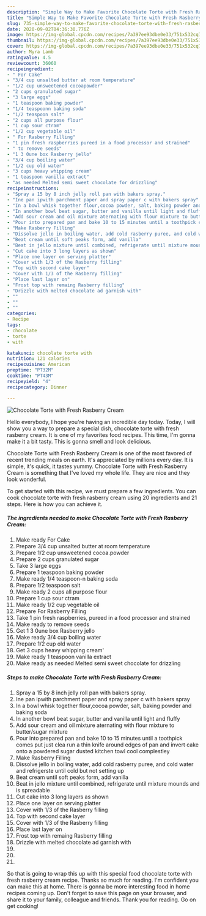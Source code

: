 ```yaml
---
description: "Simple Way to Make Favorite Chocolate Torte with Fresh Rasberry Cream"
title: "Simple Way to Make Favorite Chocolate Torte with Fresh Rasberry Cream"
slug: 735-simple-way-to-make-favorite-chocolate-torte-with-fresh-rasberry-cream
date: 2020-09-02T04:36:30.776Z
image: https://img-global.cpcdn.com/recipes/7a397ee93dbe0e33/751x532cq70/chocolate-torte-with-fresh-rasberry-cream-recipe-main-photo.jpg
thumbnail: https://img-global.cpcdn.com/recipes/7a397ee93dbe0e33/751x532cq70/chocolate-torte-with-fresh-rasberry-cream-recipe-main-photo.jpg
cover: https://img-global.cpcdn.com/recipes/7a397ee93dbe0e33/751x532cq70/chocolate-torte-with-fresh-rasberry-cream-recipe-main-photo.jpg
author: Myra Lamb
ratingvalue: 4.5
reviewcount: 36060
recipeingredient:
- " For Cake"
- "3/4 cup unsalted butter at room temperature"
- "1/2 cup unsweetened cocoapowder"
- "2 cups granulated sugar"
- "3 large eggs"
- "1 teaspoon baking powder"
- "1/4 teaspoonn baking soda"
- "1/2 teaspoon salt"
- "2 cups all purpose flour"
- "1 cup sour ctram"
- "1/2 cup vegetable oil"
- " For Rasberry Filling"
- "1 pin fresh raspberries pureed in a food processor and strained"
- " to remove seeds"
- "1 3 0une box Rasberry jello"
- "3/4 cup boiling water"
- "1/2 cup old water"
- "3 cups heavy whipping cream"
- "1 teaspoon vanilla extract"
- "as needed Melted semi sweet chocolate for drizzling"
recipeinstructions:
- "Spray a 15 by 8 inch jelly roll pan with bakers spray."
- "Ine pan ipwith parchment paper and spray paper c with bakers spray"
- "In a bowl whisk together flour,cocoa powder, salt, baking powder and baking soda"
- "In another bowl beat sugar, butter and vanilla until light and fluffy"
- "Add sour cream and oil mixture aternating with flour mixture to butter/sugar mixture"
- "Pour into prepared pan and bake 10 to 15 minutes until a toothpick comes put just clea run a thin knife around edges of pan and invert cake onto a powdered sugar dusted kitchen towl cool complestley"
- "Make Rasberry Filling"
- "Dissolve jello in boiling water, add cold rasberry puree, and cold water and refrigerste until cold but not setting up"
- "Beat cream until soft peaks form, add vanilla"
- "Beat in jello mixture until combined, refrigerate until mixture mounds and is spreadable"
- "Cut cake into 3 long layers as shown"
- "Place one layer on serving platter"
- "Cover with 1/3 of the Rasberry filling"
- "Top with second cake layer"
- "Cover with 1/3 of the Rasberry filling"
- "Place last layer on"
- "Frost top with remaing Rasberry filling"
- "Drizzle with melted chocolate ad garnish with"
- ""
- ""
- ""
categories:
- Recipe
tags:
- chocolate
- torte
- with

katakunci: chocolate torte with 
nutrition: 121 calories
recipecuisine: American
preptime: "PT32M"
cooktime: "PT43M"
recipeyield: "4"
recipecategory: Dinner

---
```



![Chocolate Torte with Fresh Rasberry Cream](https://img-global.cpcdn.com/recipes/7a397ee93dbe0e33/751x532cq70/chocolate-torte-with-fresh-rasberry-cream-recipe-main-photo.jpg)

Hello everybody, I hope you're having an incredible day today. Today, I will show you a way to prepare a special dish, chocolate torte with fresh rasberry cream. It is one of my favorites food recipes. This time, I'm gonna make it a bit tasty. This is gonna smell and look delicious.

Chocolate Torte with Fresh Rasberry Cream is one of the most favored of recent trending meals on earth. It's appreciated by millions every day. It is simple, it's quick, it tastes yummy. Chocolate Torte with Fresh Rasberry Cream is something that I've loved my whole life. They are nice and they look wonderful.




To get started with this recipe, we must prepare a few ingredients. You can cook chocolate torte with fresh rasberry cream using 20 ingredients and 21 steps. Here is how you can achieve it.

<!--inarticleads1-->

##### The ingredients needed to make Chocolate Torte with Fresh Rasberry Cream:

1. Make ready  For Cake
1. Prepare 3/4 cup unsalted butter at room temperature
1. Prepare 1/2 cup unsweetened cocoa.powder
1. Prepare 2 cups granulated sugar
1. Take 3 large eggs
1. Prepare 1 teaspoon baking powder
1. Make ready 1/4 teaspoon-n baking soda
1. Prepare 1/2 teaspoon salt
1. Make ready 2 cups all purpose flour
1. Prepare 1 cup sour ctram
1. Make ready 1/2 cup vegetable oil
1. Prepare  For Rasberry Filling
1. Take 1 pin fresh raspberries, pureed in a food processor and strained
1. Make ready  to remove seeds
1. Get 1 3 0une box Rasberry jello
1. Make ready 3/4 cup boiling water
1. Prepare 1/2 cup old water
1. Get 3 cups heavy whipping cream&#39;
1. Make ready 1 teaspoon vanilla extract
1. Make ready as needed Melted semi sweet chocolate for drizzling




<!--inarticleads2-->

##### Steps to make Chocolate Torte with Fresh Rasberry Cream:

1. Spray a 15 by 8 inch jelly roll pan with bakers spray.
1. Ine pan ipwith parchment paper and spray paper c with bakers spray
1. In a bowl whisk together flour,cocoa powder, salt, baking powder and baking soda
1. In another bowl beat sugar, butter and vanilla until light and fluffy
1. Add sour cream and oil mixture aternating with flour mixture to butter/sugar mixture
1. Pour into prepared pan and bake 10 to 15 minutes until a toothpick comes put just clea run a thin knife around edges of pan and invert cake onto a powdered sugar dusted kitchen towl cool complestley
1. Make Rasberry Filling
1. Dissolve jello in boiling water, add cold rasberry puree, and cold water and refrigerste until cold but not setting up
1. Beat cream until soft peaks form, add vanilla
1. Beat in jello mixture until combined, refrigerate until mixture mounds and is spreadable
1. Cut cake into 3 long layers as shown
1. Place one layer on serving platter
1. Cover with 1/3 of the Rasberry filling
1. Top with second cake layer
1. Cover with 1/3 of the Rasberry filling
1. Place last layer on
1. Frost top with remaing Rasberry filling
1. Drizzle with melted chocolate ad garnish with
1. 
1. 
1. 




So that is going to wrap this up with this special food chocolate torte with fresh rasberry cream recipe. Thanks so much for reading. I'm confident you can make this at home. There is gonna be more interesting food in home recipes coming up. Don't forget to save this page on your browser, and share it to your family, colleague and friends. Thank you for reading. Go on get cooking!
